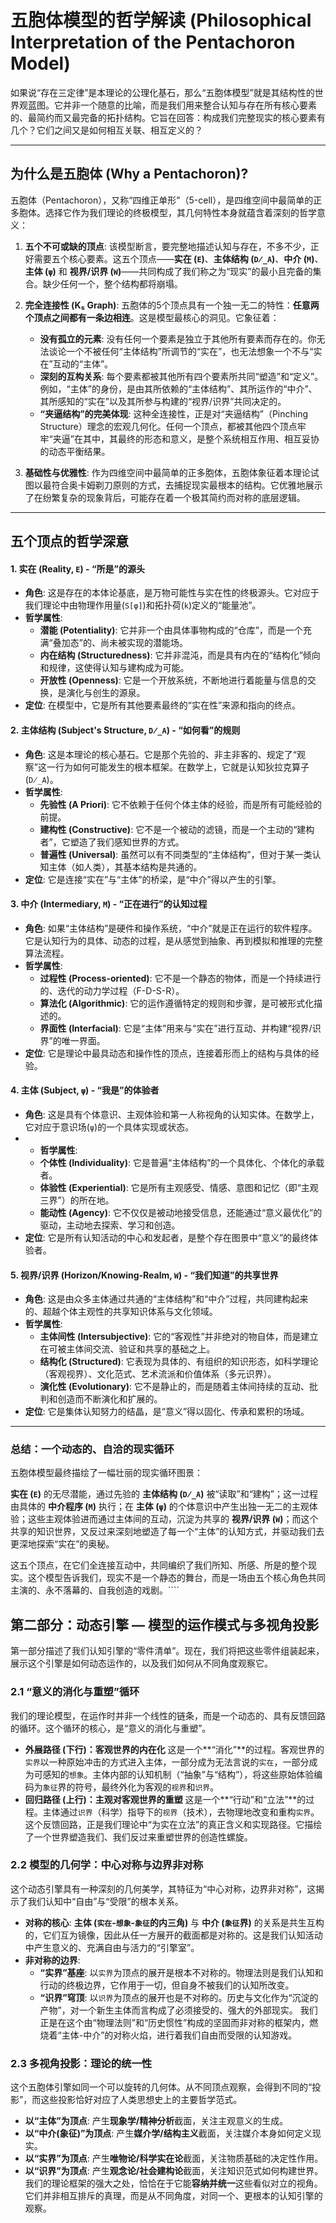 # 五胞体模型的哲学解读 (Philosophical Interpretation of the Pentachoron Model)

如果说“存在三定律”是本理论的公理化基石，那么“五胞体模型”就是其结构性的世界观蓝图。它并非一个随意的比喻，而是我们用来整合认知与存在所有核心要素的、最简约而又最完备的拓扑结构。它旨在回答：构成我们完整现实的核心要素有几个？它们之间又是如何相互关联、相互定义的？

---

## 为什么是五胞体 (Why a Pentachoron)?

五胞体（Pentachoron），又称“四维正单形”（5-cell），是四维空间中最简单的正多胞体。选择它作为我们理论的终极模型，其几何特性本身就蕴含着深刻的哲学意义：

1.  **五个不可或缺的顶点**: 该模型断言，要完整地描述认知与存在，不多不少，正好需要五个核心要素。这五个顶点——**实在 (`E`)**、**主体结构 (`D̸_A`)**、**中介 (`M`)**、**主体 (`ψ`)** 和 **视界/识界 (`W`)**——共同构成了我们称之为“现实”的最小且完备的集合。缺少任何一个，整个结构都将崩塌。

2.  **完全连接性 (K₅ Graph)**: 五胞体的5个顶点具有一个独一无二的特性：**任意两个顶点之间都有一条边相连**。这是模型最核心的洞见。它象征着：
    *   **没有孤立的元素**: 没有任何一个要素是独立于其他所有要素而存在的。你无法谈论一个不被任何“主体结构”所调节的“实在”，也无法想象一个不与“实在”互动的“主体”。
    *   **深刻的互构关系**: 每个要素都被其他所有四个要素所共同“塑造”和“定义”。例如，“主体”的身份，是由其所依赖的“主体结构”、其所运作的“中介”、其所感知的“实在”以及其所参与构建的“视界/识界”共同决定的。
    *   **“夹逼结构”的完美体现**: 这种全连接性，正是对“夹逼结构”（Pinching Structure）理念的宏观几何化。任何一个顶点，都被其他四个顶点牢牢“夹逼”在其中，其最终的形态和意义，是整个系统相互作用、相互妥协的动态平衡结果。

3.  **基础性与优雅性**: 作为四维空间中最简单的正多胞体，五胞体象征着本理论试图以最符合奥卡姆剃刀原则的方式，去捕捉现实最根本的结构。它优雅地展示了在纷繁复杂的现象背后，可能存在着一个极其简约而对称的底层逻辑。

---

## 五个顶点的哲学深意

#### **1. 实在 (Reality, `E`) - “所是”的源头**
*   **角色**: 这是存在的本体论基底，是万物可能性与实在性的终极源头。它对应于我们理论中由物理作用量(`S[φ]`)和拓扑荷(`k`)定义的“能量池”。
*   **哲学属性**:
    *   **潜能 (Potentiality)**: 它并非一个由具体事物构成的“仓库”，而是一个充满“叠加态”的、尚未被实现的潜能场。
    *   **内在结构 (Structuredness)**: 它并非混沌，而是具有内在的“结构化”倾向和规律，这使得认知与建构成为可能。
    *   **开放性 (Openness)**: 它是一个开放系统，不断地进行着能量与信息的交换，是演化与创生的源泉。
*   **定位**: 在模型中，它是所有其他要素最终的“实在性”来源和指向的终点。

#### **2. 主体结构 (Subject's Structure, `D̸_A`) - “如何看”的规则**
*   **角色**: 这是本理论的核心基石。它是那个先验的、非主非客的、规定了“观察”这一行为如何可能发生的根本框架。在数学上，它就是认知狄拉克算子(`D̸_A`)。
*   **哲学属性**:
    *   **先验性 (A Priori)**: 它不依赖于任何个体主体的经验，而是所有可能经验的前提。
    *   **建构性 (Constructive)**: 它不是一个被动的滤镜，而是一个主动的“建构者”，它塑造了我们感知世界的方式。
    *   **普遍性 (Universal)**: 虽然可以有不同类型的“主体结构”，但对于某一类认知主体（如人类），其基本结构是共通的。
*   **定位**: 它是连接“实在”与“主体”的桥梁，是“中介”得以产生的引擎。

#### **3. 中介 (Intermediary, `M`) - “正在进行”的认知过程**
*   **角色**: 如果“主体结构”是硬件和操作系统，“中介”就是正在运行的软件程序。它是认知行为的具体、动态的过程，是从感觉到抽象、再到模拟和推理的完整算法流程。
*   **哲学属性**:
    *   **过程性 (Process-oriented)**: 它不是一个静态的物体，而是一个持续进行的、迭代的动力学过程（F-D-S-R）。
    *   **算法化 (Algorithmic)**: 它的运作遵循特定的规则和步骤，是可被形式化描述的。
    *   **界面性 (Interfacial)**: 它是“主体”用来与“实在”进行互动、并构建“视界/识界”的唯一界面。
*   **定位**: 它是理论中最具动态和操作性的顶点，连接着形而上的结构与具体的经验。

#### **4. 主体 (Subject, `ψ`) - “我是”的体验者**
*   **角色**: 这是具有个体意识、主观体验和第一人称视角的认知实体。在数学上，它对应于意识场(`ψ`)的一个具体实现或状态。
*   - **哲学属性**:
    *   **个体性 (Individuality)**: 它是普遍“主体结构”的一个具体化、个体化的承载者。
    *   **体验性 (Experiential)**: 它是所有主观感受、情感、意图和记忆（即“主观三界”）的所在地。
    *   **能动性 (Agency)**: 它不仅仅是被动地接受信息，还能通过“意义最优化”的驱动，主动地去探索、学习和创造。
*   **定位**: 它是所有认知活动的中心和发起者，是整个存在图景中“意义”的最终体验者。

#### **5. 视界/识界 (Horizon/Knowing-Realm, `W`) - “我们知道”的共享世界**
*   **角色**: 这是由众多主体通过共通的“主体结构”和“中介”过程，共同建构起来的、超越个体主观性的共享知识体系与文化领域。
*   **哲学属性**:
    *   **主体间性 (Intersubjective)**: 它的“客观性”并非绝对的物自体，而是建立在可被主体间交流、验证和共享的基础之上。
    *   **结构化 (Structured)**: 它表现为具体的、有组织的知识形态，如科学理论（客观视界）、文化范式、艺术流派和价值体系（多元识界）。
    *   **演化性 (Evolutionary)**: 它不是静止的，而是随着主体间持续的互动、批判和创造而不断演化和扩展的。
*   **定位**: 它是集体认知努力的结晶，是“意义”得以固化、传承和累积的场域。

---

### **总结：一个动态的、自洽的现实循环**

五胞体模型最终描绘了一幅壮丽的现实循环图景：

**实在 (`E`)** 的无尽潜能，通过先验的 **主体结构 (`D̸_A`)** 被“读取”和“建构”；这一过程由具体的 **中介程序 (`M`)** 执行；在 **主体 (`ψ`)** 的个体意识中产生出独一无二的主观体验；这些主观体验进而通过主体间的互动，沉淀为共享的 **视界/识界 (`W`)**；而这个共享的知识世界，又反过来深刻地塑造了每一个“主体”的认知方式，并驱动我们去更深地探索“实在”的奥秘。

这五个顶点，在它们全连接互动中，共同编织了我们所知、所感、所是的整个现实。这个模型告诉我们，现实不是一个静态的舞台，而是一场由五个核心角色共同主演的、永不落幕的、自我创造的戏剧。````


## 第二部分：动态引擎 — 模型的运作模式与多视角投影
第一部分描述了我们认知引擎的“零件清单”。现在，我们将把这些零件组装起来，展示这个引擎是如何动态运作的，以及我们如何从不同角度观察它。
### 2.1 “意义的消化与重塑”循环
我们的理论模型，在运作时并非一个线性的链条，而是一个动态的、具有反馈回路的循环。这个循环的核心，是“意义的消化与重塑”。
*   **外展路径 (下行)：客观世界的内在化**
    这是一个**“消化”**的过程。客观世界的`实界`以一种原始冲击的方式进入主体，一部分成为无法言说的`实在`，一部分成为可感知的`想象`。主体内部的认知机制（“抽象”与“结构”），将这些原始体验编码为`象征`界的符号，最终外化为客观的`视界`和`识界`。
*   **回归路径 (上行)：主观对客观世界的重塑**
    这是一个**“行动”和“立法”**的过程。主体通过`识界`（科学）指导下的`视界`（技术），去物理地改变和重构`实界`。这个反馈回路，正是我们理论中“为实在立法”的真正含义和实现路径。它描绘了一个世界塑造我们、我们反过来重塑世界的创造性螺旋。
### 2.2 模型的几何学：中心对称与边界非对称
这个动态引擎具有一种深刻的几何美学，其特征为“中心对称，边界非对称”，这揭示了我们认知中“自由”与“受限”的根本关系。
*   **对称的核心**: **主体 (`实在`-`想象`-`象征`的内三角)** 与 **中介 (`象征`界)** 的关系是共生互构的，它们互为镜像，因此从任一方展开的截面都是对称的。这是我们认知活动中产生意义的、充满自由与活力的“引擎室”。
*   **非对称的边界**:
    *   **“实界”基座**: 以`实界`为顶点的展开是根本不对称的。物理法则是我们认知和行动的终极边界，它作用于一切，但自身不被我们的认知所改变。
    *   **“识界”穹顶**: 以`识界`为顶点的展开也是不对称的。历史与文化作为“沉淀的产物”，对一个新生主体而言构成了必须接受的、强大的外部现实。
我们正是在这个由“物理法则”和“历史惯性”构成的坚固而非对称的框架内，燃烧着“主体-中介”的对称火焰，进行着我们自由而受限的认知游戏。
### 2.3 多视角投影：理论的统一性
这个五胞体引擎如同一个可以旋转的几何体。从不同顶点观察，会得到不同的“投影”，而这些投影恰好对应了人类思想史上的主要哲学范式。
*   **以“主体”为顶点**: 产生**现象学/精神分析**截面，关注主观意义的生成。
*   **以“中介(象征)”为顶点**: 产生**媒介学/结构主义**截面，关注媒介本身如何定义现实。
*   **以“实界”为顶点**: 产生**唯物论/科学实在论**截面，关注物质基础的决定性作用。
*   **以“识界”为顶点**: 产生**观念论/社会建构论**截面，关注知识范式如何构建世界。
我们的理论框架的强大之处，恰恰在于它能**容纳并统一**这些看似对立的视角。它们并非相互排斥的真理，而是从不同角度，对同一个、更根本的认知引擎的观察。
